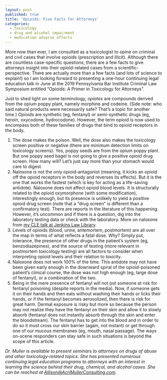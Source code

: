 ```yaml
---
layout: post
published: true
title: 'Opioids: Five Facts for Attorneys'
categories:
  - toxicology
  - drug and alcohol impairment
  - medication adverse effects
---
```


More now than ever, I am consulted as a toxicologist to opine on criminal and civil cases that involve opioids (prescription and illicit). Although there are countless case-specific questions, there are a few facts to give attorneys insight into their opioid-related cases from a scientific-perspective. There are actually more than a few facts (and lots of science to explain\!) so I am looking forward to presenting a one-hour continuing legal education talk in June at the 2019 Pennsylvania Bar Institute Criminal Law Symposium entitled “Opioids: A Primer in Toxicology for Attorneys”.

Just to shed light on some terminology, *opiates* are compounds derived from the opium poppy plant, namely morphine and codeine. (Side note: who said natural products were necessarily safe? That’s a topic for another time.) *Opioids* are synthetic (eg, fentanyl) or semi-synthetic drugs (eg, heroin, oxycodone, hydrocodone). However, the term opioid is now used to encompass both of these families of drugs that bind to opioid receptors in the body.

1. The dose makes the poison. Well, the dose also makes the toxicology screen positive or negative (there are minimum detection limits on toxicology screens). Yes, poppy seeds are from the opium poppy plant. But one poppy seed bagel is not going to give a positive opioid drug screen. How many will? Let’s just say more than your stomach would care to digest.
2. Naloxone is not the only opioid-antagonist (meaning, it kicks an opioid off the opioid receptors in the body and reverses its effects). But it is the one that works the fastest (which is key for acting as a life-saving antidote). Naloxone does not affect opioid blood levels. It is structurally related to the opioid oxymorphone (with some modification), interestingly enough, but its presence is unlikely to yield a positive opioid drug screen (note that a “drug screen” is different than a confirmatory test). There are reports in the literature of this happening. However, it’s uncommon and if there is a question, dig into the laboratory testing data or check with the laboratory. More on naloxone from [my CLE talk at Jenkins Law Library](https://acrimullerconsulting.com/blog/2017/naloxone-the-antidote-to-the-opioid-epidemic-what-lawyers-need-to-know/).&nbsp;
3. Levels of opioids (blood, urine, antemortem, postmortem) are all over the map in terms of what reflects a fatal dose. Why? Simply put, tolerance, the presence of other drugs in the patient’s system (eg, benzodiazepines), and the source of testing (more relevant in postmortem toxicology testing) are all factors to consider when interpreting opioid levels and their relation to toxicity.
4. Naloxone does not work 100% of the time. This antidote may not have been given early enough in the downward spiral of the opioid-poisoned patient’s clinical course, the dose was not high enough (eg, large dose of fentanyl), or a combination of the two.
5. Being in the mere presence of fentanyl will not put someone at risk for fentanyl poisoning (despite reports in the media). Now, if someone gets it on their hands and then eats without washing their hands or licks their hands, or if the fentanyl becomes aerosolized, then there is risk for great harm. Dermal exposure is risky but more so because the person may not realize they have the fentanyl on their skin and allow it to slowly absorb (fentanyl does not instantly absorb through the skin and enter the bloodstream). The fentanyl has to get into the blood and in order to do so it must cross our skin barrier (again, not instant) or get through one of our mucous membranes (eg, mouth, nasal passage). The ways on-scene responders can stay safe in such situations is beyond the scope of this article.

*Dr. Muller is available to present seminars to attorneys on drugs of abuse and other toxicology-related topics. She has presented numerous continuing legal education programs to attorneys with an interest in learning the science behind their drug, chemical, and alcohol cases. She can be reached at Allison@AcriMullerConsulting.com.*
